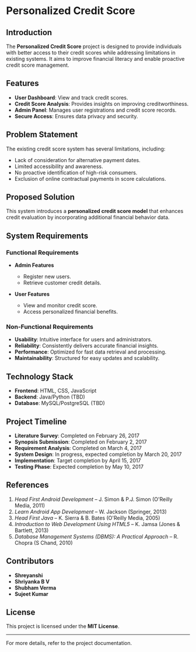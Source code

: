 # Personalized Credit Score

## Introduction  
The **Personalized Credit Score** project is designed to provide individuals with better access to their credit scores while addressing limitations in existing systems. It aims to improve financial literacy and enable proactive credit score management.

## Features  
- **User Dashboard**: View and track credit scores.  
- **Credit Score Analysis**: Provides insights on improving creditworthiness.  
- **Admin Panel**: Manages user registrations and credit score records.  
- **Secure Access**: Ensures data privacy and security.  

## Problem Statement  
The existing credit score system has several limitations, including:  
- Lack of consideration for alternative payment dates.  
- Limited accessibility and awareness.  
- No proactive identification of high-risk consumers.  
- Exclusion of online contractual payments in score calculations.  

## Proposed Solution  
This system introduces a **personalized credit score model** that enhances credit evaluation by incorporating additional financial behavior data.  

## System Requirements  

### Functional Requirements  
- **Admin Features**  
  - Register new users.  
  - Retrieve customer credit details.  

- **User Features**  
  - View and monitor credit score.  
  - Access personalized financial benefits.  

### Non-Functional Requirements  
- **Usability**: Intuitive interface for users and administrators.  
- **Reliability**: Consistently delivers accurate financial insights.  
- **Performance**: Optimized for fast data retrieval and processing.  
- **Maintainability**: Structured for easy updates and scalability.  

## Technology Stack  
- **Frontend**: HTML, CSS, JavaScript  
- **Backend**: Java/Python (TBD)  
- **Database**: MySQL/PostgreSQL (TBD)  

## Project Timeline  
- **Literature Survey**: Completed on February 26, 2017  
- **Synopsis Submission**: Completed on February 2, 2017  
- **Requirement Analysis**: Completed on March 4, 2017  
- **System Design**: In progress, expected completion by March 20, 2017  
- **Implementation**: Target completion by April 15, 2017  
- **Testing Phase**: Expected completion by May 10, 2017  

## References  
1. *Head First Android Development* – J. Simon & P.J. Simon (O'Reilly Media, 2011)  
2. *Learn Android App Development* – W. Jackson (Springer, 2013)  
3. *Head First Java* – K. Sierra & B. Bates (O'Reilly Media, 2005)  
4. *Introduction to Web Development Using HTML5* – K. Jamsa (Jones & Bartlett, 2013)  
5. *Database Management Systems (DBMS): A Practical Approach* – R. Chopra (S Chand, 2010)  

## Contributors  
- **Shreyanshi**  
- **Shriyanka B V**  
- **Shubham Verma**  
- **Sujeet Kumar**  

## License  
This project is licensed under the **MIT License**.  

---

For more details, refer to the project documentation.
